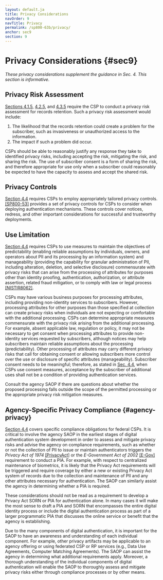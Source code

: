 ```yaml
---
layout: default.ja
title: Privacy Considerations
navOrder: 9
navTitle: Privacy
permalink: /sp800-63b/privacy/
anchor: sec9
section: 9
---
```


# Privacy Considerations {#sec9}

*These privacy considerations supplement the guidance in Sec. 4. This section is informative.*

## Privacy Risk Assessment

[Sections 4.1.5](sec4_aal.md#aal1records), [4.2.5](sec4_aal.md#aal2records), and [4.3.5](sec4_aal.md#aal3records) require the CSP to conduct a privacy risk assessment for records retention. Such a privacy risk assessment would include:

1. The likelihood that the records retention could create a problem for the subscriber, such as invasiveness or unauthorized access to the information.
2. The impact if such a problem did occur.

CSPs should be able to reasonably justify any response they take to identified privacy risks, including accepting the risk, mitigating the risk, and sharing the risk. The use of subscriber consent is a form of sharing the risk, and therefore appropriate for use only when a subscriber could reasonably be expected to have the capacity to assess and accept the shared risk.

## Privacy Controls

[Section 4.4](sec4_aal.md#aal_privacy) requires CSPs to employ appropriately tailored privacy controls. [[SP800-53]](references.md#ref-SP800-53) provides a set of privacy controls for CSPs to consider when deploying authentication mechanisms. These controls cover notices, redress, and other important considerations for successful and trustworthy deployments.

## Use Limitation

[Section 4.4](sec4_aal.md#aal_privacy) requires CSPs to use measures to maintain the objectives of predictability (enabling reliable assumptions by individuals, owners, and operators about PII and its processing by an information system) and manageability (providing the capability for granular administration of PII, including alteration, deletion, and selective disclosure) commensurate with privacy risks that can arise from the processing of attributes for purposes other than identity proofing, authentication, authorization, or attribute assertion, related fraud mitigation, or to comply with law or legal process [[NISTIR8062]](references.md#ref-NISTIR8062).

CSPs may have various business purposes for processing attributes, including providing non-identity services to subscribers. However, processing attributes for other purposes than those specified at collection can create privacy risks when individuals are not expecting or comfortable with the additional processing. CSPs can determine appropriate measures commensurate with the privacy risk arising from the additional processing. For example, absent applicable law, regulation or policy, it may not be necessary to get consent when processing attributes to provide non-identity services requested by subscribers, although notices may help subscribers maintain reliable assumptions about the processing (predictability). Other processing of attributes may carry different privacy risks that call for obtaining consent or allowing subscribers more control over the use or disclosure of specific attributes (manageability). Subscriber consent needs to be meaningful; therefore, as stated in [Sec. 4.4](sec4_aal.md#aal_privacy), when CSPs use consent measures, acceptance by the subscriber of additional uses shall not be a condition of providing authentication services.

Consult the agency SAOP if there are questions about whether the proposed processing falls outside the scope of the permitted processing or the appropriate privacy risk mitigation measures.

## Agency-Specific Privacy Compliance {#agency-privacy}

[Section 4.4](sec4_aal.md#aal_privacy) covers specific compliance obligations for federal CSPs. It is critical to involve the agency SAOP in the earliest stages of digital authentication system development in order to assess and mitigate privacy risks and advise the agency on compliance requirements, such as whether or not the collection of PII to issue or maintain authenticators triggers the *Privacy Act of 1974* [[PrivacyAct]](references.md#ref-PrivacyAct) or the *E-Government Act of 2002* [[E-Gov]](references.md#ref-E-Gov) requirement to conduct a PIA. For example, with respect to centralized maintenance of biometrics, it is likely that the Privacy Act requirements will be triggered and require coverage by either a new or existing Privacy Act system of records due to the collection and maintenance of PII and any other attributes necessary for authentication. The SAOP can similarly assist the agency in determining whether a PIA is required.

These considerations should not be read as a requirement to develop a Privacy Act SORN or PIA for authentication alone. In many cases it will make the most sense to draft a PIA and SORN that encompasses the entire digital identity process or include the digital authentication process as part of a larger programmatic PIA that discusses the online service or benefit that the agency is establishing.

Due to the many components of digital authentication, it is important for the SAOP to have an awareness and understanding of each individual component. For example, other privacy artifacts may be applicable to an agency offering or using federated CSP or RP services (e.g., Data Use Agreements, Computer Matching Agreements). The SAOP can assist the agency in determining what additional requirements apply. Moreover, a thorough understanding of the individual components of digital authentication will enable the SAOP to thoroughly assess and mitigate privacy risks either through compliance processes or by other means.
